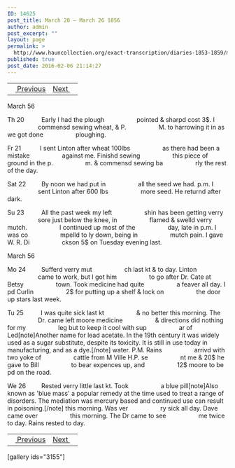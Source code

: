 ```yaml
---
ID: 14625
post_title: March 20 – March 26 1856
author: admin
post_excerpt: ""
layout: page
permalink: >
  http://www.hauncollection.org/exact-transcription/diaries-1853-1859/march-20-march-26-1856/
published: true
post_date: 2016-02-06 21:14:27
---
```

<table style="width: 100%;" align="center">
<tbody>
<tr>
<td><a href="http://www.hauncollection.org/version-2/diaries-1853-1859/march-15-march-19-1856/"><img src="https://lh3.googleusercontent.com/-EFJpxxNiPNw/VqgtWBCZrMI/AAAAAAAAAFU/WfY4lPFWWkg/s800-Ic42/Soeb-Plain-Arrows-8-10px.png" alt="" width="10" height="10" /> Previous</a></td>
<td style="text-align: right;"><a href="http://www.hauncollection.org/version-2/diaries-1853-1859/march-27-march-31-1856/">Next <img src="https://lh3.googleusercontent.com/-67k0cYlpXHw/VqgtWKz1MXI/AAAAAAAAAFU/k9PW_Piyurk/s800-Ic42/Soeb-Plain-Arrows-5-10px.png" alt="" width="10" height="10" /></a></td>
</tr>
</tbody>
</table>
March 56

Th 20          Early I had the plough
<span style="margin-left: 70px;">pointed &amp; sharpd cost 3$. I
<span style="margin-left: 70px;">commensd sewing wheat, &amp; P.
<span style="margin-left: 70px;">M. to harrowing it in as we got done
<span style="margin-left: 70px;">ploughing.</span></span></span></span>

Fr 21           I sent Linton after wheat 100lbs
<span style="margin-left: 70px;">as there had been a mistake
<span style="margin-left: 70px;">against me. Finishd sewing
<span style="margin-left: 70px;">this piece of ground in the p.
<span style="margin-left: 70px;">m. &amp; commensd sewing ba
<span style="margin-left: 70px;">rly the rest of the day.</span></span></span></span></span>

Sat 22         By noon we had put in
<span style="margin-left: 70px;">all the seed we had. p.m. I
<span style="margin-left: 70px;">sent Linton after 600 lbs
<span style="margin-left: 70px;">more seed. He returnd after dark.</span></span></span>

Su 23          All the past week my left
<span style="margin-left: 70px;">shin has been getting verry
<span style="margin-left: 70px;">sore just below the knee, in
<span style="margin-left: 70px;">flamed &amp; swelld verry mutch.
<span style="margin-left: 70px;">I continued up most of the
<span style="margin-left: 70px;">day, late in p.m. I was co
<span style="margin-left: 70px;">mpelld to ly down, being in
<span style="margin-left: 70px;">mutch pain. I gave W. R. Di
<span style="margin-left: 70px;">ckson 5$ on Tuesday evening last.</span></span></span></span></span></span></span></span>

March 56

Mo 24         Sufferd verry mut
<span style="margin-left: 70px;">ch last kt &amp; to day. Linton
<span style="margin-left: 70px;">came to work, but I got him
<span style="margin-left: 70px;">to go after Dr. Cate at Betsy
<span style="margin-left: 70px;">town. Took medicine had quite
<span style="margin-left: 70px;">a feaver all day. I pd Curlin
<span style="margin-left: 70px;">2$ for putting up a shelf &amp; lock on
<span style="margin-left: 70px;">the door up stars last week.</span></span></span></span></span></span></span>

Tu 25          I was quite sick last kt
<span style="margin-left: 70px;">&amp; no better this morning. The
<span style="margin-left: 70px;">Dr. came left moore medicine
<span style="margin-left: 70px;">&amp; directions did nothing for my
<span style="margin-left: 70px;">leg but to keep it cool with sup
<span style="margin-left: 70px;">ar of Led[note]Another name for lead acetate. In the 19th century it was widely used as a sugar substitute, despite its toxicity. It is still in use today in manufacturing, and as a dye.[/note] water. P.M. Rains
<span style="margin-left: 70px;">arrivd with two yoke of
<span style="margin-left: 70px;">cattle from M Ville H.P. se
<span style="margin-left: 70px;">nt me &amp; 20$ he gave to Bill
<span style="margin-left: 70px;">to bear expences up, and
<span style="margin-left: 70px;">12$ moore to be pd on the road.</span></span></span></span></span></span></span></span></span></span>

We 26         Rested verry little last kt. Took
<span style="margin-left: 70px;">a blue pill[note]Also known as 'blue mass' a popular remedy at the time used to treat a range of disorders. The mediation was mercury based and continued use can result in poisoning.[/note] this morning. Was ver
<span style="margin-left: 70px;">ry sick all day. Dave came over
<span style="margin-left: 70px;">this morning. The Dr came to see
<span style="margin-left: 70px;">me twice to day. Rains rested to day.</span></span></span></span>
<table style="width: 100%;" align="center">
<tbody>
<tr>
<td><a href="http://www.hauncollection.org/version-2/diaries-1853-1859/march-15-march-19-1856/"><img src="https://lh3.googleusercontent.com/-EFJpxxNiPNw/VqgtWBCZrMI/AAAAAAAAAFU/WfY4lPFWWkg/s800-Ic42/Soeb-Plain-Arrows-8-10px.png" alt="" width="10" height="10" /> Previous</a></td>
<td style="text-align: right;"><a href="http://www.hauncollection.org/version-2/diaries-1853-1859/march-27-march-31-1856/">Next <img src="https://lh3.googleusercontent.com/-67k0cYlpXHw/VqgtWKz1MXI/AAAAAAAAAFU/k9PW_Piyurk/s800-Ic42/Soeb-Plain-Arrows-5-10px.png" alt="" width="10" height="10" /></a></td>
</tr>
</tbody>
</table>
[gallery ids="3155"]